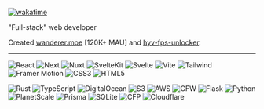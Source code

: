 [![wakatime](https://wakatime.com/badge/user/9085fbd8-dc16-4665-adb6-629713160239.svg?logoColor=white)](https://wakatime.com/@9085fbd8-dc16-4665-adb6-629713160239)

"Full-stack" web developer

Created <a href ="https://wanderer.moe">wanderer.moe</a> [120K+ MAU] and <a href = "https://git.dromzeh.dev/hyv-fps-unlocker">hyv-fps-unlocker</a>.

---

![React](https://img.shields.io/badge/React-%23FF3E00?color=black&logo=react&logoColor=white)
![Next](https://img.shields.io/badge/Next.js-%23FF3E00?color=black&logo=next.js&logoColor=white)
![Nuxt](https://img.shields.io/badge/Nuxt.js-%23FF3E00?color=black&logo=nuxt.js&logoColor=white)
![SvelteKit](https://img.shields.io/badge/SvelteKit-%23FF3E00?color=black&logo=svelte&logoColor=white)
![Svelte](https://img.shields.io/badge/Svelte-%23FF3E00?color=black&logo=svelte&logoColor=white)
![Vite](https://img.shields.io/badge/Vite-%23646CFF?color=black&logo=vite&logoColor=white)
![Tailwind](https://img.shields.io/badge/TailwindCSS-%23FF3E00?color=black&logo=tailwindcss&logoColor=white)
![Framer Motion](https://img.shields.io/badge/Framer_Motion-%23FF3E00?color=black&logo=framer&logoColor=white)
![CSS3](https://img.shields.io/badge/CSS3-%231572B6?color=black&logo=css3&logoColor=white)
![HTML5](https://img.shields.io/badge/HTML5-%23E34F26?color=black&logo=html5&logoColor=white)

![Rust](https://img.shields.io/badge/Rust-%23000000?color=black&logo=rust&logoColor=white)
![TypeScript](https://img.shields.io/badge/Typescript-%23007ACC?color=black&logo=typescript&logoColor=white)
![DigitalOcean](https://img.shields.io/badge/DigitalOcean-%230167ff?color=black&logo=digitalOcean&logoColor=white)
![S3](https://img.shields.io/badge/S3-%230167ff?color=black&logo=Amazon-S3&logoColor=white)
![AWS](https://img.shields.io/badge/AWS-%230167ff?color=black&logo=Amazon-AWS&logoColor=white)
![CFW](https://img.shields.io/badge/Cloudflare_Workers-F38020?color=black&logo=CloudflarePages&logoColor=white)
![Flask](https://img.shields.io/badge/Flask-%23000?color=black&logo=flask&logoColor=white)
![Python](https://img.shields.io/badge/Python-3670A0?color=black&logo=python&logoColor=white)
![PlanetScale](https://img.shields.io/badge/Planetscale-%23000000?color=black&logo=planetscale&logoColor=white)
![Prisma](https://img.shields.io/badge/Prisma-3982CE?color=black&logo=Prisma&logoColor=white)
![SQLite](https://img.shields.io/badge/SQLite-%2307405e?color=black&logo=sqlite&logoColor=white)
![CFP](https://img.shields.io/badge/Cloudflare_Pages-F38020?color=black&logo=CloudflarePages&logoColor=white)
![Cloudflare](https://img.shields.io/badge/Cloudflare-F38020?color=black&logo=Cloudflare&logoColor=white)
